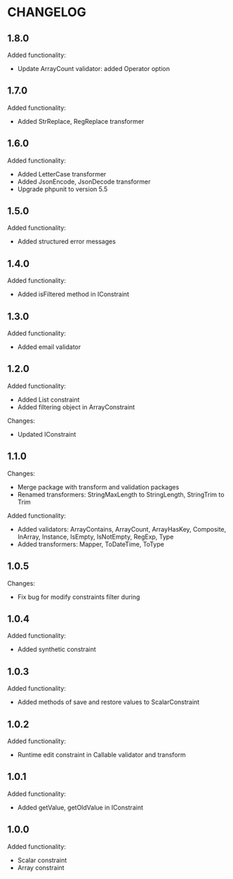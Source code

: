 CHANGELOG
=========

1.8.0
-----

Added functionality:

 * Update ArrayCount validator: added Operator option

1.7.0
-----

Added functionality:

 * Added StrReplace, RegReplace transformer

1.6.0
-----

Added functionality:

 * Added LetterCase transformer
 * Added JsonEncode, JsonDecode transformer
 * Upgrade phpunit to version 5.5

1.5.0
-----

Added functionality:

 * Added structured error messages

1.4.0
-----

Added functionality:

 * Added isFiltered method in IConstraint

1.3.0
-----

Added functionality:

 * Added email validator

1.2.0
-----

Added functionality:

 * Added List constraint
 * Added filtering object in ArrayConstraint
 
Changes:
 * Updated IConstraint

1.1.0
-----

Changes:

 * Merge package with transform and validation packages
 * Renamed transformers: StringMaxLength to StringLength, StringTrim to Trim

Added functionality:

 * Added validators: ArrayContains, ArrayCount, ArrayHasKey, Composite, 
   InArray, Instance, IsEmpty, IsNotEmpty, RegExp, Type
 * Added transformers: Mapper, ToDateTime, ToType

1.0.5
-----

Changes:

 * Fix bug for modify constraints filter during

1.0.4
-----

Added functionality:

 * Added synthetic constraint

1.0.3
-----

Added functionality:

 * Added methods of save and restore values to ScalarConstraint 

1.0.2
-----

Added functionality:

 * Runtime edit constraint in Callable validator and transform 

1.0.1
-----

Added functionality:

 * Added getValue, getOldValue in IConstraint

1.0.0
-----

Added functionality:

 * Scalar constraint
 * Array constraint

